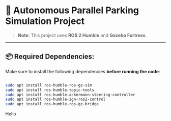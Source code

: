 # 🚗 Autonomous Parallel Parking Simulation Project

> **Note**: This project uses **ROS 2 Humble** and **Gazebo Fortress**.

---

## 📦 Required Dependencies:

Make sure to install the following dependencies **before running the code**:

```bash

sudo apt install ros-humble-ros-gz-sim
sudo apt install ros-humble-topic-tools
sudo apt install ros-humble-ackermann-steering-controller
sudo apt install ros-humble-ign-ros2-control
sudo apt install ros-humble-ros-gz-bridge

```
Hello